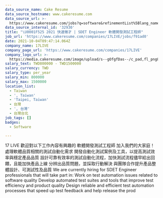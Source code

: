 ```yaml
---
data_source_name: Cake Resume
data_source_hostname: www.cakeresume.com
data_source_url: >-
  https://www.cakeresume.com/jobs?q=software&refinementList%5Blang_name%5D%5B0%5D=English&refinementList%5Bsalary_type%5D=per_year&range%5Bsalary_range%5D%5Bmin%5D=1000000&page=2
data_source_internal_id: '32930'
title: "\U0001F525 2021 快速徵才 | SDET Engineer 軟體開發測試工程師"
job_url: 'https://www.cakeresume.com/companies/17LIVE/jobs/f91ad0'
date: 2021-10-04T09:47:14.064Z
company_name: 17LIVE
company_page_url: 'https://www.cakeresume.com/companies/17LIVE'
company_logo_url: >-
  https://media.cakeresume.com/image/upload/s--gOfgfDas--/c_pad,fl_png8,h_200,w_200/v1631242029/bepr2auigdsmabtbodig.png
salary_text: TWD800000 - TWD1500000
salary_currency: TWD
salary_type: per_year
salary_min: 800000
salary_max: 1500000
location_list:
  - Taiwan
  - ', Taiwan'
  - 'Taipei, Taiwan'
  - 台灣
  - ', 台灣'
  - 台灣台北
job_tags: []
badges:
  - Software

---
```


17 LIVE 歡迎對以下工作內容有興趣的 軟體開發測試工程師 加入我們的大家庭！ 處理軟體品質相關的測試自動化需求 開發自動化測試案例及工具，以提高測試效率與穩定產品品質 設計可靠有效率的測試自動化流程，加快測試流程儘早給出回饋，且能加快產品上線 分辨出品質問題，並採取行動解決 與團隊合作提升產品整體設計、可測試性及品質 We are currently hiring for SDET Engineer professionals that will take part in: Work on test automation issues related to software quality Develop automated test suites and tools that improve test efficiency and product quality Design reliable and efficient test automation processes that speed up test feedback and help release the prod